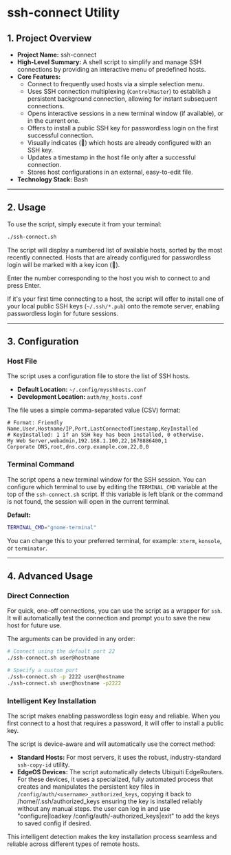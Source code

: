 # ssh-connect Utility

## 1. Project Overview

*   **Project Name:** ssh-connect
*   **High-Level Summary:** A shell script to simplify and manage SSH connections by providing an interactive menu of predefined hosts.
*   **Core Features:**
    *   Connect to frequently used hosts via a simple selection menu.
    *   Uses SSH connection multiplexing (`ControlMaster`) to establish a persistent background connection, allowing for instant subsequent connections.
    *   Opens interactive sessions in a new terminal window (if available), or in the current one.
    *   Offers to install a public SSH key for passwordless login on the first successful connection.
    *   Visually indicates (🔑) which hosts are already configured with an SSH key.
    *   Updates a timestamp in the host file only after a successful connection.
    *   Stores host configurations in an external, easy-to-edit file.
*   **Technology Stack:** Bash

---

## 2. Usage

To use the script, simply execute it from your terminal:

```bash
./ssh-connect.sh
```

The script will display a numbered list of available hosts, sorted by the most recently connected. Hosts that are already configured for passwordless login will be marked with a key icon (🔑).

Enter the number corresponding to the host you wish to connect to and press Enter.

If it's your first time connecting to a host, the script will offer to install one of your local public SSH keys (`~/.ssh/*.pub`) onto the remote server, enabling passwordless login for future sessions.

---

## 3. Configuration

### Host File

The script uses a configuration file to store the list of SSH hosts.

*   **Default Location:** `~/.config/mysshhosts.conf`
*   **Development Location:** `auth/my_hosts.conf`

The file uses a simple comma-separated value (CSV) format:

```
# Format: Friendly Name,User,Hostname/IP,Port,LastConnectedTimestamp,KeyInstalled
# KeyInstalled: 1 if an SSH key has been installed, 0 otherwise.
My Web Server,webadmin,192.168.1.100,22,1678886400,1
Corporate DNS,root,dns.corp.example.com,22,0,0
```

### Terminal Command

The script opens a new terminal window for the SSH session. You can configure which terminal to use by editing the `TERMINAL_CMD` variable at the top of the `ssh-connect.sh` script. If this variable is left blank or the command is not found, the session will open in the current terminal.

**Default:**
```bash
TERMINAL_CMD="gnome-terminal"
```

You can change this to your preferred terminal, for example: `xterm`, `konsole`, or `terminator`.

---

## 4. Advanced Usage

### Direct Connection

For quick, one-off connections, you can use the script as a wrapper for `ssh`. It will automatically test the connection and prompt you to save the new host for future use.

The arguments can be provided in any order:

```bash
# Connect using the default port 22
./ssh-connect.sh user@hostname

# Specify a custom port
./ssh-connect.sh -p 2222 user@hostname
./ssh-connect.sh user@hostname -p2222
```

### Intelligent Key Installation

The script makes enabling passwordless login easy and reliable. When you first connect to a host that requires a password, it will offer to install a public key.

The script is device-aware and will automatically use the correct method:

*   **Standard Hosts:** For most servers, it uses the robust, industry-standard `ssh-copy-id` utility.
*   **EdgeOS Devices:** The script automatically detects Ubiquiti EdgeRouters. For these devices, it uses a specialized, fully automated process that creates and manipulates the persistent key files in `/config/auth/<username>_authorized_keys`, copying it back to /home/<user>/.ssh/authorized_keys ensuring the key is installed reliably without any manual steps. the user can log in and use "configure|loadkey <username> /config/auth/<user>-authorized_keys|exit" to add the keys to saved config if desired.

This intelligent detection makes the key installation process seamless and reliable across different types of remote hosts.
